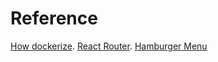 # Reference

 [How dockerize](https://dev.to/thexdev/dockerize-production-reactjs-3ai9).
 [React Router](https://blog.logrocket.com/complete-guide-authentication-with-react-router-v6).
 [Hamburger Menu](https://hamburger-react.netlify.app/)

